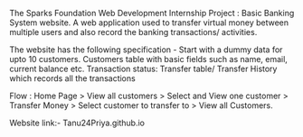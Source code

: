 The Sparks Foundation Web Development Internship Project : Basic Banking System website. A web application used to transfer virtual money between multiple users and also record the banking transactions/ activities.


The website has the following specification -
 Start with a dummy data for upto 10 customers.
 Customers table with basic fields such as name, email, current balance etc. 
Transaction status: Transfer table/ Transfer History which records all the transactions

Flow : Home Page > View all customers > Select and View one customer >
 Transfer Money > Select customer to transfer to > View all Customers.

Website link:- Tanu24Priya.github.io

